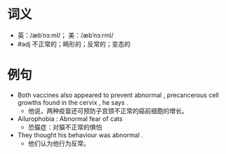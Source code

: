 # 词义
- 英：/æbˈnɔːml/； 美：/æbˈnɔːrml/
- #adj 不正常的；畸形的；反常的；变态的
# 例句
- Both vaccines also appeared to prevent abnormal , precancerous cell growths found in the cervix , he says .
	- 他说，两种疫苗还可预防子宫颈不正常的癌前细胞的增长。
- Ailurophobia : Abnormal fear of cats
	- 恐猫症：对猫不正常的惧怕
- They thought his behaviour was abnormal .
	- 他们认为他行为反常。
